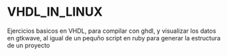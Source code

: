 # VHDL_IN_LINUX
Ejercicios basicos en VHDL, para compilar con ghdl, y visualizar los datos en gtkwave, al igual de un pequño script en ruby para generar la estructura de un proyecto
